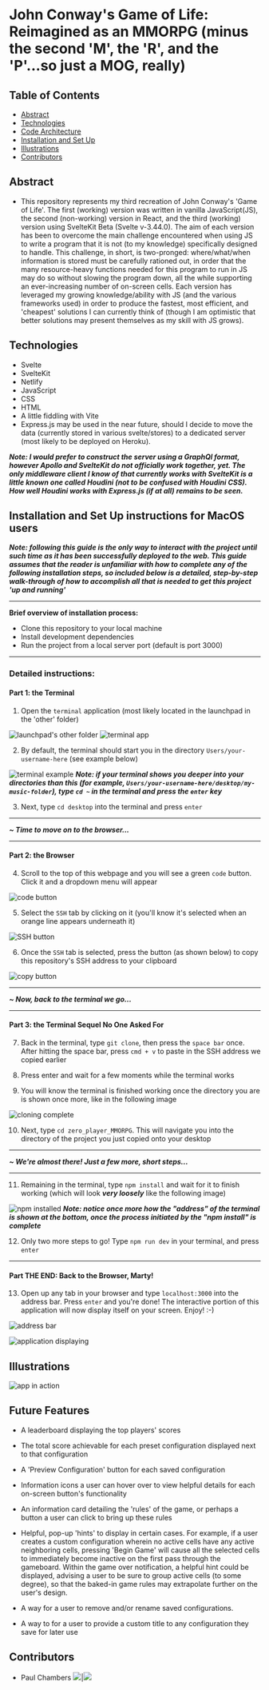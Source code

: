 # **John Conway's Game of Life: Reimagined as an MMORPG (minus the second 'M', the 'R', and the 'P'...so just a MOG, really)**

## **Table of Contents**

- [Abstract](#Abstract)
- [Technologies](#Technologies)
- [Code Architecture](#Code-Architecture)
- [Installation and Set Up](#Installation-and-Set-Up)
- [Illustrations](#Illustrations)
- [Contributors](#Contributors)

## **Abstract**

- This repository represents my third recreation of John Conway's 'Game of Life'. The first (working) version was written in vanilla JavaScript(JS), the second (non-working) version in React, and the third (working) version using SvelteKit Beta (Svelte v-3.44.0). The aim of each version has been to overcome the main challenge encountered when using JS to write a program that it is not (to my knowledge) specifically designed to handle.
  This challenge, in short, is two-pronged: where/what/when information is stored must be carefully rationed out, in order that the many resource-heavy functions needed for this program to run in JS may do so without slowing the program down, all the while supporting an ever-increasing number of on-screen cells. Each version has leveraged my growing knowledge/ability with JS (and the various frameworks used) in order to produce the fastest, most efficient, and 'cheapest' solutions I can currently think of (though I am optimistic that better solutions may present themselves as my skill with JS grows).

## **Technologies**

- Svelte
- SvelteKit
- Netlify
- JavaScript
- CSS
- HTML
- A little fiddling with Vite
- Express.js may be used in the near future, should I decide to move the data (currently stored in various svelte/stores) to a dedicated server (most likely to be deployed on Heroku).

***Note: I would prefer to construct the server using a GraphQl format, however Apollo and SvelteKit do not *officially* work together, yet. The only middleware client I know of that currently works with SvelteKit is a little known one called Houdini (not to be confused with Houdini CSS). How well Houdini works with Express.js (if at all) remains to be seen.***

## **Installation and Set Up instructions for MacOS users**

***Note: following this guide is the only way to interact with the project until such time as it has been successfully deployed to the web. This guide assumes that the reader is unfamiliar with how to complete any of the following installation steps, so included below is a detailed, step-by-step walk-through of how to accomplish all that is needed to get this project 'up and running'***

-----------------------------------------------------------------------------

**Brief overview of installation process:**
  - Clone this repository to your local machine
  - Install development dependencies
  - Run the project from a local server port (default is port 3000)

-----------------------------------------------------------------------------

### **Detailed instructions:**

#### **Part 1: the Terminal**

1. Open the ```terminal``` application (most likely located in the launchpad in the 'other' folder)

![launchpad's other folder](https://i.imgur.com/dr2hdT8.png)
![terminal app](https://i.imgur.com/hEDcSfO.png)

2. By default, the terminal should start you in the directory ```Users/your-username-here``` (see example below)

![terminal example](https://i.imgur.com/30Q9Yk3.png)
***Note: if your terminal shows you deeper into your directories than this (for example, ```Users/your-username-here/desktop/my-music-folder```), type ```cd ~``` in the terminal and press the ```enter``` key***

3. Next, type ```cd desktop``` into the terminal and press ```enter```

-----------------------------------------------------------------------------

***~ Time to move on to the browser...***

-----------------------------------------------------------------------------

#### **Part 2: the Browser**

4. Scroll to the top of this webpage and you will see a green ```code``` button. Click it and a dropdown menu will appear

![code button](https://i.imgur.com/PCdvvuO.png)

5. Select the ```SSH``` tab by clicking on it (you'll know it's selected when an orange line appears underneath it)

![SSH button](https://i.imgur.com/vmA7NiV.png)

6. Once the ```SSH``` tab is selected, press the button (as shown below) to copy this repository's SSH address to your clipboard

![copy button](https://i.imgur.com/Y6jnw9a.png)

-----------------------------------------------------------------------------

***~ Now, back to the terminal we go...***

-----------------------------------------------------------------------------

#### **Part 3: the Terminal Sequel No One Asked For**

7. Back in the terminal, type ```git clone```, then press the ```space bar``` once. After hitting the space bar, press ```cmd + v``` to paste in the SSH address we copied earlier

8. Press enter and wait for a few moments while the terminal works

9. You will know the terminal is finished working once the directory you are is shown once more, like in the following image

![cloning complete](https://i.imgur.com/KCehSls.png)

10. Next, type ```cd zero_player_MMORPG```. This will navigate you into the directory of the project you just copied onto your desktop

-----------------------------------------------------------------------------

***~ We're almost there! Just a few more, short steps...***

-----------------------------------------------------------------------------

11. Remaining in the terminal, type ```npm install``` and wait for it to finish working (which will look ***very loosely*** like the following image)

![npm installed](https://i.imgur.com/bkJkRWW.png)
***Note: notice once more how the "address" of the terminal is shown at the bottom, once the process initiated by the "npm install" is complete***

12. Only two more steps to go! Type ```npm run dev``` in your terminal, and press ```enter```

-----------------------------------------------------------------------------

#### **Part THE END: Back to the Browser, Marty!**

13. Open up any tab in your browser and type ```localhost:3000``` into the address bar. Press ```enter``` and you're done! The interactive portion of this application will now display itself on your screen. Enjoy! :-)

![address bar](https://i.imgur.com/72WgUD8.png)

![application displaying](https://i.imgur.com/e9QZQ1j.png)


## **Illustrations**

![app in action](https://github.com/PaulTimothyChambers/zero_player_MMORPG/blob/main/cut.gif)


## **Future Features**

- A leaderboard displaying the top players' scores

- The total score achievable for each preset configuration displayed next to that configuration

- A 'Preview Configuration' button for each saved configuration

- Information icons a user can hover over to view helpful details for each on-screen button's functionality

- An information card detailing the 'rules' of the game, or perhaps a button a user can click to bring up these rules

- Helpful, pop-up 'hints' to display in certain cases. For example, if a user creates a custom configuration wherein no active cells have any active neighboring cells, pressing 'Begin Game' will cause all the selected cells to immediately become inactive on the first pass through the gameboard. Within the game over notification, a helpful hint could be displayed, advising a user to be sure to group active cells (to some degree), so that the baked-in game rules may extrapolate further on the user's design.

- A way for a user to remove and/or rename saved configurations.

- A way to for a user to provide a custom title to any configuration they save for later use

## **Contributors**

- Paul Chambers [<img src="https://img.shields.io/badge/GitHub-181717.svg?&style=flaste&logo=github&logoColor=white" />](https://github.com/PaulTimothyChambers)|[<img src= "https://img.shields.io/badge/in-LinkedIn-blue" />](https://www.linkedin.com/in/paultimothychambers/)

